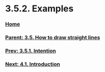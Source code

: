 # 3.5.2. Examples

### [Home](./00-home.md)
### [Parent: 3.5. How to draw straight lines](./03-05-00-how-to-draw-straight-lines.md)
### [Prev: 3.5.1. Intention](./03-05-01-intention.md)
### [Next: 4.1. Introduction](./04-01-introduction.md)
